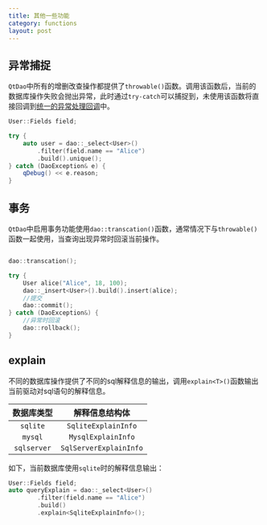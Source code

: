```yaml
---
title: 其他一些功能
category: functions
layout: post
---
```


异常捕捉
-------------

`QtDao`中所有的增删改查操作都提供了`throwable()`函数。调用该函数后，当前的数据库操作失败会抛出异常，此时通过`try-catch`可以捕捉到，未使用该函数将直接回调到[统一的异常处理回调]({{site.baseurl}}/pages/config/03_init/#异常处理)中。

```cpp
User::Fields field;

try {
    auto user = dao::_select<User>()
        .filter(field.name == "Alice")
        .build().unique();
} catch (DaoException& e) {
    qDebug() << e.reason;
}
```

事务
-------------

`QtDao`中启用事务功能使用`dao::transcation()`函数，通常情况下与`throwable()`函数一起使用，当查询出现异常时回滚当前操作。

```cpp

dao::transcation();

try {
    User alice("Alice", 18, 100);
    dao::_insert<User>().build().insert(alice);
    //提交
    dao::commit();
} catch (DaoException&) {
    //异常时回滚
    dao::rollback();
} 

```

explain
-------------

不同的数据库操作提供了不同的sql解释信息的输出，调用`explain<T>()`函数输出当前驱动对sql语句的解释信息。

|数据库类型|解释信息结构体|
|:--:|:--:|
|`sqlite`|`SqliteExplainInfo`|
|`mysql`|`MysqlExplainInfo`|
|`sqlserver`|`SqlServerExplainInfo`|

如下，当前数据库使用`sqlite`时的解释信息输出：

```cpp
User::Fields field;
auto queryExplain = dao::_select<User>()
        .filter(field.name == "Alice")
        .build()
        .explain<SqliteExplainInfo>();
```

